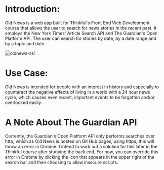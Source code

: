 # Introduction:

Old News is a web app built for Thinkful's Front End Web Development course that allows the user to search 
for news stories in the recent past.  It employs the New York Times' Article Search API and The Guardian's Open Platform
API.  The user can search for stories by date, by a date range and by a topic and date.   

![oldnews-ss1](https://cloud.githubusercontent.com/assets/17256531/23808210/045ccec8-0597-11e7-96a3-aef5ca98bb55.png)



# Use Case:

Old News is intended for people with an interest in history and especially to counteract the negative
effects of living in a world with a 24 hour news cycle, which causes even recent, important
events to be forgotten and/or overlooked easily. 




# A Note About The Guardian API

Currently, the Guardian's Open Platform API only performs searches over http, which as Old News is hosted on Git Hub pages,
using https, this will throw an error in Chrome.  I intend to work out a solution for this later in the Thinkful
course after studying the back end.  For now, you can override this error in Chrome by clicking the icon that 
appears in the upper right of the search bar and then choosing to allow insecure scripts.

